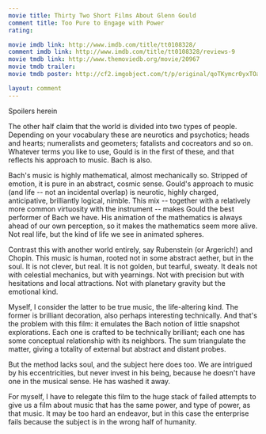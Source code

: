```yaml
---
movie title: Thirty Two Short Films About Glenn Gould
comment title: Too Pure to Engage with Power
rating: 

movie imdb link: http://www.imdb.com/title/tt0108328/
comment imdb link: http://www.imdb.com/title/tt0108328/reviews-9
movie tmdb link: http://www.themoviedb.org/movie/20967
movie tmdb trailer: 
movie tmdb poster: http://cf2.imgobject.com/t/p/original/qoTKymcr0yxTOasAkY7flToZOPR.jpg

layout: comment
---
```


Spoilers herein

The other half claim that the world is divided into two types of people. Depending on your vocabulary these are neurotics and psychotics; heads and hearts; numeralists and geometers; fatalists and cocreators and so on. Whatever terms you like to use, Gould is in the first of these, and that reflects his approach to music. Bach is also.

Bach's music is highly mathematical, almost mechanically so. Stripped of emotion, it is pure in an abstract, cosmic sense. Gould's approach to music (and life -- not an incidental overlap) is neurotic, highly charged, anticipative, brilliantly logical, nimble. This mix -- together with a relatively more common virtuosity with the instrument -- makes Gould the best performer of Bach we have. His animation of the mathematics is always ahead of our own perception, so it makes the mathematics seem more alive. Not real life, but the kind of life we see in animated spheres.

Contrast this with another world entirely, say Rubenstein (or Argerich!) and Chopin. This music is human, rooted not in some abstract aether, but in the soul. It is not clever, but real. It is not golden, but tearful, sweaty. It deals not with celestial mechanics, but with yearnings. Not with precision but with hesitations and local attractions. Not with planetary gravity but the emotional kind.

Myself, I consider the latter to be true music, the life-altering kind. The former is brilliant decoration, also perhaps interesting technically. And that's the problem with this film: it emulates the Bach notion of little snapshot explorations. Each one is crafted to be technically brilliant; each one has some conceptual relationship with its neighbors. The sum triangulate the matter, giving a totality of external but abstract and distant probes.

But the method lacks soul, and the subject here does too. We are intrigued by his eccentricities, but never invest in his being, because he doesn't have one in the musical sense. He has washed it away.

For myself, I have to relegate this film to the huge stack of failed attempts to give us a film about music that has the same power, and type of power, as that music. It may be too hard an endeavor, but in this case the enterprise fails because the subject is in the wrong half of humanity.